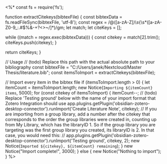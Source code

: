 <%*
const fs = require('fs');

function extractCitekeys(bibtexFile) {
  const bibtexData = fs.readFileSync(bibtexFile, 'utf-8');
  const regex = /@([a-zA-Z]*)\s*\{\s*([a-zA-Z0-9_:.#$%&-+?<>~/]*)/gm;
  let match;
  let citeKeys = [];

  while ((match = regex.exec(bibtexData))) {
    const citekey = match[2].trim();
    citeKeys.push(citekey);
  }

  return citeKeys;
}

// Usage
// (todo) Replace this path with the actual absolute path to your bibliography
const bibtexFile = "C:/Users/janek/Nextcloud/Master Thesis/literature.bib";
const itemsToImport = extractCitekeys(bibtexFile);

// Import every item in the bibtex file
if (itemsToImport.length > 0) {
	let itemCount = itemsToImport.length;
    new Notice(`Importing ${itemCount} items`, 5000);
    for (const citekey of itemsToImport) {
        itemCount--;
        // (todo) Replace 'Testing ground' below with the name of your import format that Zotero Integration should use
        app.plugins.getPlugin('obsidian-zotero-desktop-connector').runImport('Create Literature Note', citekey);
         // If you are importing from a group library, add a number after the citekey that corresponds to the order the group libraries were created in, counting up from My Library, which has the libraryID 1. So if the group library you are targeting was the first group library you created, its libraryID is 2. In that case, you would need this:
        // app.plugins.getPlugin('obsidian-zotero-desktop-connector').runImport('Testing ground', citekey, 2);
        new Notice(`Imported ${citekey}, ${itemCount} remaining`);
    }
    new Notice("Import complete!", 3000);
} else {
    new Notice("Nothing to import");
}
%>